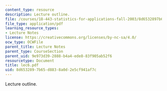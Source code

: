 ```yaml
---
content_type: resource
description: Lecture outline.
file: /courses/18-443-statistics-for-applications-fall-2003/8d6532897b65d8838a0d2e5cf941af7c_lec6.pdf
file_type: application/pdf
learning_resource_types:
- Lecture Notes
license: https://creativecommons.org/licenses/by-nc-sa/4.0/
ocw_type: OCWFile
parent_title: Lecture Notes
parent_type: CourseSection
parent_uid: 9e973d39-2888-b4a4-ede8-83f905ab52f6
resourcetype: Document
title: lec6.pdf
uid: 8d653289-7b65-d883-8a0d-2e5cf941af7c
---
```

Lecture outline.